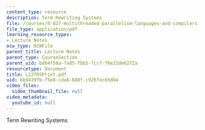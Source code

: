 ```yaml
---
content_type: resource
description: Term Rewriting Systems
file: /courses/6-827-multithreaded-parallelism-languages-and-compilers-fall-2002/bb9439fbf5e8cda8688fc926fecb5db4_L22TRSPrint.pdf
file_type: application/pdf
learning_resource_types:
- Lecture Notes
ocw_type: OCWFile
parent_title: Lecture Notes
parent_type: CourseSection
parent_uid: bd64f58a-7ad5-fbb5-7cc7-76e21de6272a
resourcetype: Document
title: L22TRSPrint.pdf
uid: bb9439fb-f5e8-cda8-688f-c926fecb5db4
video_files:
  video_thumbnail_file: null
video_metadata:
  youtube_id: null
---
```

Term Rewriting Systems